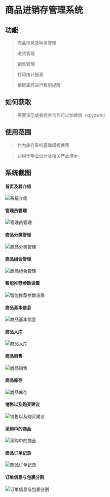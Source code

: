 
# 商品进销存管理系统


## 功能
> 商品信息及种类管理
>
> 进货管理
>
> 销售管理
>
> 打印统计报表
>
> 根据库存进行智能提醒
>
## 如何获取
> 需要演示或者商务合作可以加微信（xpyzwm）

## 使用范围
> 作为库存系统基础模板使用

> 适用于毕业设计及相关产品演示

## 系统截图

#### 首页及其介绍

![系统介绍](https://i.loli.net/2021/11/16/p391zBFi7cHKOMs.png)



#### 管理员管理

![管理员管理](https://i.loli.net/2021/11/16/ZCwzGyu2OWqU9F3.png)



#### 商品分类管理

![商品分类管理](https://i.loli.net/2021/11/16/wZUkSrmhC7PzftI.png)



#### 商品组合管理

![商品组合管理](https://i.loli.net/2021/11/16/erfFT9AS6bzP4gM.png)



#### 智能推荐参数设置

![智能推荐参数设置](https://i.loli.net/2021/11/16/QnAmTt5RdE6BWr2.png)



#### 商品基本信息

![商品基本信息](https://i.loli.net/2021/11/16/1ovEOHPQsuaV5Wi.png)



#### 商品入库

![商品入库](https://i.loli.net/2021/11/16/my97EK4LvMib16B.png)



#### 商品销售

![商品销售](https://i.loli.net/2021/11/16/oMCgzsiOtNT5EmS.png)



#### 商品库存

![商品库存](https://i.loli.net/2021/11/16/ZasBtY9ApHR5CLd.png)



####  销售以及购买建议

![销售以及购买建议](https://i.loli.net/2021/11/16/oab21DVEtc6Lewg.png)



#### 采购中的商品

![采购中的商品](https://i.loli.net/2021/11/16/oyGteI1sHBAu9Df.png)



#### 商品订单记录

![商品订单记录](https://i.loli.net/2021/11/16/DPCZkW9HFiTJMeo.png)



#### 订单信息与包裹分割

![订单信息与包裹分割](https://i.loli.net/2021/11/16/RSpzqLWnsoV8ax9.png)
